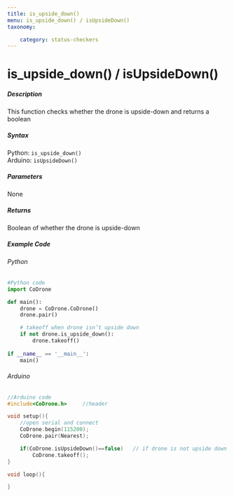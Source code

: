```yaml
---
title: is_upside_down()
menu: is_upside_down() / isUpsideDown()
taxonomy:

	category: status-checkers
---
```


# is_upside_down() / isUpsideDown()

##### Description

This function checks whether the drone is upside-down and returns a boolean

##### Syntax
Python: ```is_upside_down()```<br />
Arduino: ```isUpsideDown()```

##### Parameters

None

##### Returns

Boolean of whether the drone is upside-down

##### Example Code
###### Python
```python
#Python code
import CoDrone

def main():
	drone = CoDrone.CoDrone()
	drone.pair()

	# takeoff when drone isn’t upside down
	if not drone.is_upside_down():
	    drone.takeoff()
	    
if __name__ == '__main__':
	main()

```
###### Arduino
```c
//Arduino code
#include<CoDrone.h>		//header

void setup(){
	//open serial and connect
	CoDrone.begin(115200);
	CoDrone.pair(Nearest);

	if(CoDrone.isUpsideDown()==false)	// if drone is not upside down take off the drone
	    CoDrone.takeoff();	
}

void loop(){

}

```